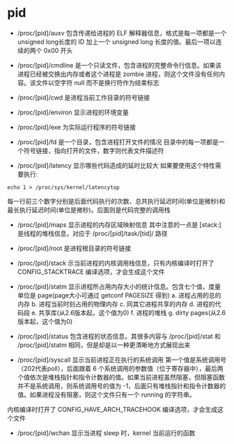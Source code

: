 # pid

- /proc/[pid]/auxv
包含传递给进程的 ELF 解释器信息，格式是每一项都是一个 unsigned long长度的 ID 加上一个 unsigned long 长度的值。最后一项以连续的两个 0x00 开头

- /proc/[pid]/cmdline
是一个只读文件，包含进程的完整命令行信息。如果该进程已经被交换出内存或者这个进程是 zombie 进程，则这个文件没有任何内容。该文件以空字符 null 而不是换行符作为结束标志

- /proc/[pid]/cwd
是进程当前工作目录的符号链接

- /proc/[pid]/environ
显示进程的环境变量

- /proc/[pid]/exe
为实际运行程序的符号链接

- /proc/[pid]/fd
是一个目录，包含进程打开文件的情况
目录中的每一项都是一个符号链接，指向打开的文件，数字则代表文件描述符

- /proc/[pid]/latency
显示哪些代码造成的延时比较大
如果要使用这个特性需要执行:
```shell
echo 1 > /proc/sys/kernel/latencytop
```
每一行前三个数字分别是后面代码执行的次数、总共执行延迟时间(单位是微秒)和最长执行延迟时间(单位是微秒)。后面则是代码完整的调用栈

- /proc/[pid]/maps
显示进程的内存区域映射信息
其中注意的一点是 [stack:] 是线程的堆栈信息，对应于 /proc/[pid]/task/[tid]/ 路径

- /proc/[pid]/root
是进程根目录的符号链接

- /proc/[pid]/stack
示当前进程的内核调用栈信息，只有内核编译时打开了 CONFIG_STACKTRACE 编译选项，才会生成这个文件

- /proc/[pid]/statm
显示进程所占用内存大小的统计信息。包含七个值，度量单位是 page(page大小可通过 getconf PAGESIZE 得到)
a. 进程占用的总的内存
b. 进程当前时刻占用的物理内存
c. 同其它进程共享的内存
d. 进程的代码段
e. 共享库(从2.6版本起，这个值为0)
f. 进程的堆栈
g. dirty pages(从2.6版本起，这个值为0)

- /proc/[pid]/status
包含进程的状态信息。其很多内容与 /proc/[pid]/stat 和 /proc/[pid]/statm 相同，但是却是以一种更清晰地方式展现出来

- /proc/[pid]/syscall
显示当前进程正在执行的系统调用
第一个值是系统调用号（202代表poll），后面跟着 6 个系统调用的参数值（位于寄存器中），最后两个值依次是堆栈指针和指令计数器的值。如果当前进程虽然阻塞，但阻塞函数并不是系统调用，则系统调用号的值为 -1，后面只有堆栈指针和指令计数器的值。如果进程没有阻塞，则这个文件只有一个 running 的字符串。

内核编译时打开了 CONFIG_HAVE_ARCH_TRACEHOOK 编译选项，才会生成这个文件

- /proc/[pid]/wchan
显示当进程 sleep 时，kernel 当前运行的函数
